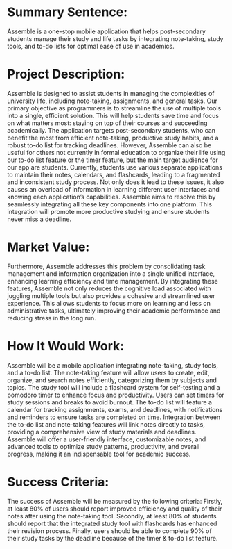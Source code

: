 # Summary Sentence:
Assemble is a one-stop mobile application that helps post-secondary students manage their study and life tasks by integrating note-taking, study tools, and to-do lists for optimal ease of use in academics.

# Project Description:
Assemble is designed to assist students in managing the complexities of university life, including note-taking, assignments, and general tasks. Our primary objective as programmers is to streamline the use of multiple tools into a single, efficient solution. This will help students save time and focus on what matters most: staying on top of their courses and succeeding academically.
The application targets post-secondary students, who can benefit the most from efficient note-taking, productive study habits, and a robust to-do list for tracking deadlines. However, Assemble can also be useful for others not currently in formal education to organize their life using our to-do list feature or the timer feature, but the main target audience for our app are students.
Currently, students use various separate applications to maintain their notes, calendars, and flashcards, leading to a fragmented and inconsistent study process. Not only does it lead to these issues, it also causes an overload of information in learning different user interfaces and  knowing each application’s capabilities. Assemble aims to resolve this by seamlessly integrating all these key components into one platform. This integration will promote more productive studying and ensure students never miss a deadline.

# Market Value:
Furthermore, Assemble addresses this problem by consolidating task management and information organization into a single unified interface, enhancing learning efficiency and time management. By integrating these features, Assemble not only reduces the cognitive load associated with juggling multiple tools but also provides a cohesive and streamlined user experience. This allows students to focus more on learning and less on administrative tasks, ultimately improving their academic performance and reducing stress in the long run.

# How It Would Work:
Assemble will be a mobile application integrating note-taking, study tools, and a to-do list. The note-taking feature will allow users to create, edit, organize, and search notes efficiently, categorizing them by subjects and topics. The study tool will include a flashcard system for self-testing and a pomodoro timer to enhance focus and productivity. Users can set timers for study sessions and breaks to avoid burnout. The to-do list will feature a calendar for tracking assignments, exams, and deadlines, with notifications and reminders to ensure tasks are completed on time. Integration between the to-do list and note-taking features will link notes directly to tasks, providing a comprehensive view of study materials and deadlines. Assemble will offer a user-friendly interface, customizable notes, and advanced tools to optimize study patterns, productivity, and overall progress, making it an indispensable tool for academic success.

# Success Criteria:
The success of Assemble will be measured by the following criteria: Firstly, at least 80% of users should report improved efficiency and quality of their notes after using the note-taking tool. Secondly, at least 80% of students should report that the integrated study tool with flashcards has enhanced their revision process. Finally, users should be able to complete 90% of their study tasks by the deadline because of the timer & to-do list feature.